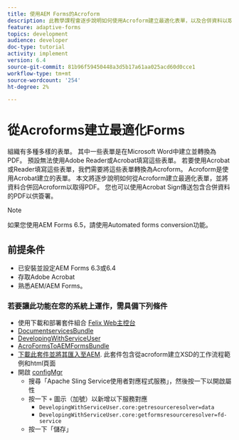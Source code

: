 ```yaml
---
title: 使用AEM Forms的Acroform
description: 此教學課程會逐步說明如何使用Acroform建立最適化表單，以及合併資料以取得PDF。 之後，含有合併資料的PDF便可以傳送，以供使用Acrobat Sign進行簽署。
feature: adaptive-forms
topics: development
audience: developer
doc-type: tutorial
activity: implement
version: 6.4
source-git-commit: 81b96f59450448a3d5b17a61aa025acd60d0cce1
workflow-type: tm+mt
source-wordcount: '254'
ht-degree: 2%

---
```



# 從Acroforms建立最適化Forms

組織有多種多樣的表單。 其中一些表單是在Microsoft Word中建立並轉換為PDF。 預設無法使用Adobe Reader或Acrobat填寫這些表單。 若要使用Acrobat或Reader填寫這些表單，我們需要將這些表單轉換為Acroform。 Acroform是使用Acrobat建立的表單。 本文將逐步說明如何從Acroform建立最適化表單，並將資料合併回Acroform以取得PDF。 您也可以使用Acrobat Sign傳送包含合併資料的PDF以供簽署。

>[!NOTE]
>
>如果您使用AEM Forms 6.5，請使用Automated forms conversion功能。

## 前提条件

* 已安裝並設定AEM Forms 6.3或6.4
* 存取Adobe Acrobat
* 熟悉AEM/AEM Forms。

### 若要讓此功能在您的系統上運作，需具備下列條件

* 使用下載和部署套件組合 [Felix Web主控台](http://localhost:4502/system/console/bundles)
* [DocumentservicesBundle](/help/forms/assets/common-osgi-bundles/AEMFormsDocumentServices.core-1.0-SNAPSHOT.jar)
* [DevelopingWithServiceUser](/help/forms/assets/common-osgi-bundles/DevelopingWithServiceUser.jar)
* [AcroFormsToAEMFormsBundle](https://forms.enablementadobe.com/content/DemoServerBundles/AcroFormToAEMForm.core-1.0-SNAPSHOT.jar)
* [下載此套件並將其匯入至AEM](assets/acro-form-aem-form.zip). 此套件包含從acroform建立XSD的工作流程範例和html頁面
* 開啟 [configMgr](http://localhost:4502/system/console/configMgr)
   * 搜尋「Apache Sling Service使用者對應程式服務」，然後按一下以開啟屬性
   * 按一下 `+` 圖示（加號）以新增以下服務對應
      * `DevelopingWithServiceUser.core:getresourceresolver=data`
      * `DevelopingWithServiceUser.core:getformsresourceresolver=fd-service`
   * 按一下「儲存」

